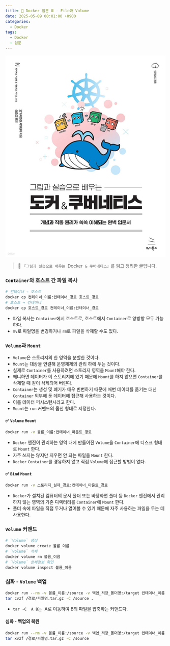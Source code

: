 ```yaml
---
title: 🐋 Docker 입문 Ⅲ - File과 Volume
date: 2025-05-09 00:01:00 +0900
categories:
  - Docker
tags:
  - Docker
  - 입문
---
```


![](/assets/image/Pasted%20image%2020250529002434.png)
> 📘 `『그림과 실습으로 배우는 `Docker` & 쿠버네티스』`를 읽고 정리한 글입니다.

### `Container`와 호스트 간 파일 복사
```bash
# 컨테이너 → 호스트
docker cp 컨테이너_이름:컨테이너_경로 호스트_경로 
# 호스트 → 컨테이너
docker cp 호스트_경로 컨테이너_이름:컨테이너_경로
```
- 파일 복사는 `Container`에서 호스트로, 호스트에서 `Container`로 양방향 모두 가능하다.
- `mv`로 파일명을 변경하거나 `rm`로 파일을 삭제할 수도 있다.


### `Volume`과 `Mount`
- `Volume`은 스토리지의 한 영역을 분할한 것이다.
- `Mount`는 대상을 연결해 운영체제의 관리 하에 두는 것이다.
- 실제로 `Container`를 사용하려면 스토리지 영역을 `Mount`해야 한다.
- 왜냐하면 데이터가 이 스토리지에 있기 때문에 `Mount`를 하지 않으면 `Container`를 삭제할 때 같이 삭제되어 버린다.
- `Container`는 생성 및 폐기가 매우 빈번하기 때문에 매번 데이터를 옮기는 대신 `Container` 외부에 둔 데이터에 접근해 사용하는 것이다.
- 이를 데이터 퍼시스턴시라고 한다.
- `Mount`는 `run` 커맨드의 옵션 형태로 지정한다.

#### ✅ `Volume` `Mount`
```bash
docker run -v 볼륨_이름:컨테이너_마운트_경로
```
- `Docker` 엔진이 관리하는 영역 내에 만들어진 `Volume`을 `Container`에 디스크 형태로 `Mount` 한다.
- 자주 쓰지는 않지만 지우면 안 되는 파일을 `Mount` 한다.
- `Docker` `Container`를 경유하지 않고 직접 `Volume`에 접근할 방법이 없다.

#### ✅ `Bind` `Mount`
```bash
docker run -v 스토리지_실제_경로:컨테이너_마운트_경로
```
- `Docker`가 설치된 컴퓨터의 문서 폴더 또는 바탕화면 폴더 등 `Docker` 엔진에서 관리하지 않는 영역의 기존 디렉터리를 `Container`에 `Mount` 한다.
- 폴더 속에 파일을 직접 두거나 열어볼 수 있기 때문에 자주 사용하는 파일을 두는 데 사용한다.


### `Volume` 커맨드
```bash
# `Volume` 생성
docker volume create 볼륨_이름
# `Volume` 삭제
docker volume rm 볼륨_이름
# `Volume` 상세정보 확인
docker volume inspect 볼륨_이름
```


###  심화 - `Volume` 백업
```bash
docker run --rm -v 볼륨_이름:/source -v 백업_저장_폴더명:/target 컨테이너_이름
tar cvzf /경로/파일명.tar.gz -C /source .
```
- `tar -C  A B`는  A로 이동하여 B의 파일을 압축하는 커맨드다.


#### 심화 - 백업의 복원
```bash
docker run --rm -v 볼륨_이름:/source -v 백업_저장_폴더명:/target 컨테이너_이름 
tar xvzf /경로/파일명.tar.gz -C /source
```